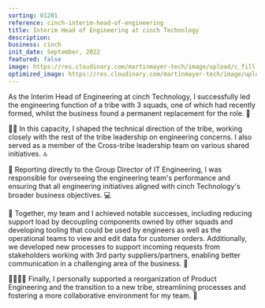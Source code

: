```yaml
---
sorting: 01201
reference: cinch-interim-head-of-engineering
title: Interim Head of Engineering at cinch Technology
description:
business: cinch
init_date: September, 2022
featured: false
image: https://res.cloudinary.com/martinmayer-tech/image/upload/c_fill,h_400,w_760/v1658971826/2013-08-11_15.23.55_alt_bovawh.jpg
optimized_image: https://res.cloudinary.com/martinmayer-tech/image/upload/c_fill,h_200,w_380/v1658971826/2013-08-11_15.23.55_alt_bovawh.jpg
---
```

As the Interim Head of Engineering at cinch Technology, I successfully led the engineering function of a tribe with 3 squads, one of which had recently formed, whilst the business found a permanent replacement for the role. 🌟

👨‍💼 In this capacity, I shaped the technical direction of the tribe, working closely with the rest of the tribe leadership on engineering concerns. I also served as a member of the Cross-tribe leadership team on various shared initiatives. 🔝

👥 Reporting directly to the Group Director of IT Engineering, I was responsible for overseeing the engineering team's performance and ensuring that all engineering initiatives aligned with cinch Technology's broader business objectives. 💻

🚀 Together, my team and I achieved notable successes, including reducing support load by decoupling components owned by other squads and developing tooling that could be used by engineers as well as the operational teams to view and edit data for customer orders. Additionally, we developed new processes to support incoming requests from stakeholders working with 3rd party suppliers/partners, enabling better communication in a challenging area of the business. 🙌

👨‍👩‍👧‍👦 Finally, I personally supported a reorganization of Product Engineering and the transition to a new tribe, streamlining processes and fostering a more collaborative environment for my team. 💪
